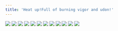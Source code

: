```yaml
---
title: 'Heat up!Full of burning vigor and udon!'
---
```


![](images/ribald-youth/part-17/pg192.jpg)
![](images/ribald-youth/part-17/pg193.jpg)
![](images/ribald-youth/part-17/pg194.jpg)
![](images/ribald-youth/part-17/pg195.jpg)
![](images/ribald-youth/part-17/pg196.jpg)
![](images/ribald-youth/part-17/pg197.jpg)
![](images/ribald-youth/part-17/pg198.jpg)
![](images/ribald-youth/part-17/pg199.jpg)
![](images/ribald-youth/part-17/pg200.jpg)
![](images/ribald-youth/part-17/pg201.jpg)
![](images/ribald-youth/part-17/pg202.jpg)
![](images/ribald-youth/part-17/pg203.jpg)